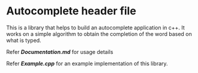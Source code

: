 # Autocomplete header file
This is a library that helps to build an autocomplete application in c++. It works on a simple algorithm to obtain the completion of the word based on what is typed.

Refer ***Documentation.md*** for usage details

Refer ***Example.cpp*** for an example implementation of this library.
